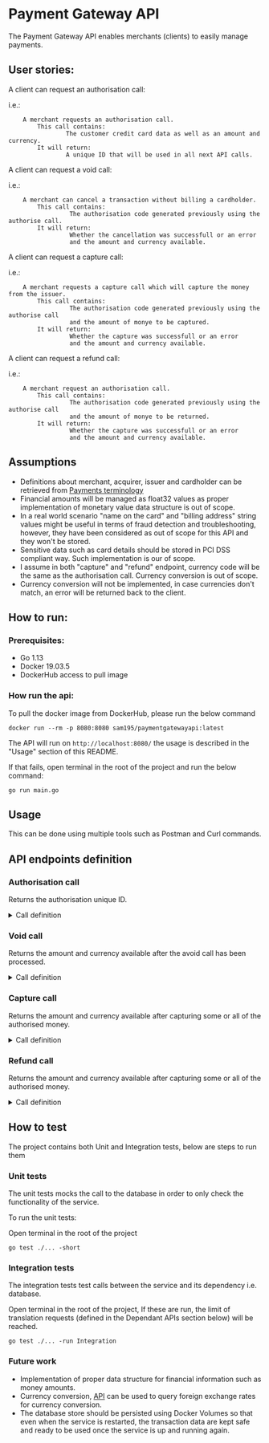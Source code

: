 # Payment Gateway API

The Payment Gateway API enables merchants (clients) to easily manage payments. 

## User stories:
A client can request an authorisation call:

i.e.: 

        A merchant requests an authorisation call. 
            This call contains:
                    The customer credit card data as well as an amount and currency. 
            It will return:
                    A unique ID that will be used in all next API calls.
   
A client can request a void call:

i.e.: 

        A merchant can cancel a transaction without billing a cardholder. 
            This call contains:
                     The authorisation code generated previously using the authorise call.
            It will return:
                     Whether the cancellation was successfull or an error 
                     and the amount and currency available. 
               
               
A client can request a capture call:

i.e.: 

        A merchant requests a capture call which will capture the money from the issuer. 
            This call contains:
                     The authorisation code generated previously using the authorise call 
                     and the amount of monye to be captured.
            It will return:
                     Whether the capture was successfull or an error 
                     and the amount and currency available. 
               

A client can request a refund call:

i.e.: 

        A merchant request an authorisation call. 
            This call contains:
                     The authorisation code generated previously using the authorise call 
                     and the amount of monye to be returned.
            It will return:
                     Whether the capture was successfull or an error 
                     and the amount and currency available. 
               
## Assumptions
* Definitions about merchant, acquirer, issuer and cardholder can be retrieved from [Payments terminology](https://www.marqeta.com/payments-basics)
* Financial amounts will be managed as float32 values as proper implementation of monetary value data structure is out of scope.
* In a real world scenario "name on the card" and "billing address" string values might be useful in terms of fraud detection and troubleshooting,
 however, they have been considered as out of scope for this API and they won't be stored.
* Sensitive data such as card details should be stored in PCI DSS compliant way. Such implementation is our of scope. 
* I assume in both "capture" and "refund" endpoint, currency code will be the same as the authorisation call. Currency conversion is out of scope.
* Currency conversion will not be implemented, in case currencies don't match, an error will be returned back to the client.

## How to run: 
### Prerequisites: 
- Go 1.13
- Docker 19.03.5
- DockerHub access to pull image

### How run the api:
To pull the docker image from DockerHub, please run the below command
```
docker run --rm -p 8080:8080 sam195/paymentgatewayapi:latest
```
The API will run on ```http://localhost:8080/``` the usage is described in the "Usage" section of this README.

If that fails, open terminal in the root of the project and run the below command:

```
go run main.go
```

## Usage

This can be done using multiple tools such as Postman and Curl commands.

## API endpoints definition

### Authorisation call

Returns the authorisation unique ID.

<details>
  <summary>Call definition</summary>
  
* **URL**

  /authorize

* **Method:**

  `POST`
  
* **Data Params**

     **Required:**
   
    ```json
    {
      "card_details":{
        "card_number": "integer indicating the cardholder's card number",
        "expiry_date": "string indicating the date of expiration of the card in MM-YYYY format",
        "cvv": "integer indicating the card verification value"
      },
      "amount": "floating point (float32) value with the amount to be authorised",
      "currency": "string in three letter format indicating the currency of the amount to be authorised."
    }
    ```

* **Success Response:**

  * **Code:** 201 CREATED <br />
    **Content:** 
    ```json
    {
     "id": "string indicating the authorisation unique id",
     "success": "boolean indicating whether the call was successful or not",
     "amount": "floating point (float32) value with the amount that has been authorised",
     "currency": "string in three letter format indicating the currency of the amount that has been authorised."
    }
    ```
 
* **Error Response:**

  * **Code:** 404 NOT FOUND <br />
  
      In case the card number cannot be found.
      
      **Content:** `{ "error": "string indicating the error" }`
    
  OR

  * **Code:** 422 UNPROCESSABLE ENTITY <br />
  
      In case any of the fields are invalid. e.g. if the card is expired.
      
      **Content:** `{ "error": "string indicating the error" }`
  
  OR
  
  * **Code:** 500 INTERNAL SERVER ERROR <br />
    
      In case there is no connection to the database or marshalling issues within the service.
        
      **Content:** `{ "error": "string indicating the error" }`
      
</details>

### Void call

Returns the amount and currency available after the avoid call has been processed.

<details>
  <summary>Call definition</summary>

* **URL**

  /void

* **Method:**

  `PATCH`
  
* **Data Params**

     **Required:**
   
    ```json
    {
       "id": "string indicating the authorisation unique id"
    }
    ```

* **Success Response:**

  * **Code:** 200 OK <br />
    **Content:** 
    ```json
    {
     "success": "boolean indicating whether the authorisation call was successful",
     "amount": "floating point (float32) value with the amount that has been authorised",
     "currency": "string in three letter format indicating the currency of the amount that has been authorised."
    }
    ```
 
* **Error Response:**

  * **Code:** 204 No Content <br />
  
    In case the authorisation ID cannot be found.
  
    **Content:** `{ "error": "string indicating the error" }`
    
  OR

  * **Code:** 422 UNPROCESSABLE ENTITY <br />
  
    In case any of the fields are invalid.    
  
    **Content:** `{ "error": "string indicating the error" }`
    
  OR
    
  * **Code:** 500 INTERNAL SERVER ERROR <br />
    
      In case there is no connection to the database or marshalling issues within the service.
        
      **Content:** `{ "error": "string indicating the error" }`
    
</details>
    
### Capture call

Returns the amount and currency available after capturing some or all of the authorised money.

<details>
  <summary>Call definition</summary>

* **URL**

  /capture

* **Method:**

  `PATCH`
  
* **Data Params**

     **Required:**
   
    ```json
    {
     "id": "string indicating the authorisation unique id",
     "amount": "floating point (float32) value indicating the available authorised amount"
    }
    ```

* **Success Response:**

  * **Code:** 200 OK <br />
    **Content:** 
    ```json
    {
     "success": "boolean indicating whether the authorisation call was successful",
     "amount": "floating point (float32) value with the amount that has been authorised",
     "currency": "string in three letter format indicating the currency of the amount that has been authorised."
    }
    ```
 
* **Error Response:**

  * **Code:** 204 No Content <br />
  
    In case the authorisation ID cannot be found.
  
    **Content:** `{ "error": "string indicating the error" }`
    
  OR

  * **Code:** 422 UNPROCESSABLE ENTITY <br />
  
      In case any of the fields are invalid.
      
      **Content:** `{ "error": "string indicating the error" }`
    
  OR
    
  * **Code:** 500 INTERNAL SERVER ERROR <br />
    
      In case there is no connection to the database or marshalling issues within the service.
        
      **Content:** `{ "error": "string indicating the error" }`
  
</details>
  
### Refund call

Returns the amount and currency available after capturing some or all of the authorised money.

<details>
  <summary>Call definition</summary>

* **URL**

  /capture

* **Method:**

  `PATCH`
  
* **Data Params**

     **Required:**
   
    ```json
    {
     "id": "string indicating the authorisation unique id",
     "amount": "floating point (float32) value indicating the available authorised amount"
    }
    ```

* **Success Response:**

  * **Code:** 200 OK <br />
    **Content:** 
    ```json
    {
     "success": "boolean indicating whether the authorisation call was successful",
     "amount": "floating point (float32) value with the amount that has been authorised",
     "currency": "string in three letter format indicating the currency of the amount that has been authorised."
    }
    ```
 
* **Error Response:**

  * **Code:** 204 No Content <br />
  
      In case the authorisation ID cannot be found.
    
      **Content:** `{ "error": "string indicating the error" }`
    
  OR

  * **Code:** 422 UNPROCESSABLE ENTITY <br />
  
      In case any of the fields are invalid.
      
      **Content:** `{ "error": "string indicating the error" }`
    
  OR
    
  * **Code:** 500 INTERNAL SERVER ERROR <br />
    
      In case there is no connection to the database or marshalling issues within the service.
        
      **Content:** `{ "error": "string indicating the error" }`

</details>

## How to test
The project contains both Unit and Integration tests, below are steps to run them

### Unit tests
The unit tests mocks the call to the database in order to only check the functionality of the service.

To run the unit tests:

Open terminal in the root of the project

```
go test ./... -short
```

### Integration tests
The integration tests test calls between the service and its dependency i.e. database.

Open terminal in the root of the project, If these are run, the limit of translation requests (defined in the Dependant 
APIs section below) will be reached.

```
go test ./... -run Integration
```

### Future work
* Implementation of proper data structure for financial information such as money amounts.
* Currency conversion, [API](https://exchangeratesapi.io/) can be used to query foreign exchange rates for currency conversion.
* The database store should be persisted using Docker Volumes so that even when the service is restarted, the transaction data
are kept safe and ready to be used once the service is up and running again.